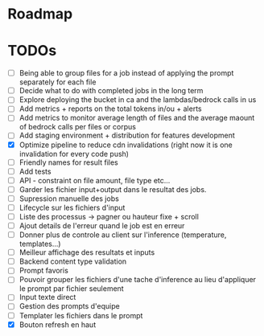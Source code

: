 ﻿# Roadmap

# TODOs

- [ ] Being able to group files for a job instead of applying the prompt separately for each file
- [ ] Decide what to do with completed jobs in the long term
- [ ] Explore deploying the bucket in ca and the lambdas/bedrock calls in us
- [ ] Add metrics + reports on the total tokens in/ou + alerts
- [ ] Add metrics to monitor average length of files and the average maount of bedrock calls per files or corpus
- [ ] Add staging environment + distribution for features development
- [X] Optimize pipeline to reduce cdn invalidations (right now it is one invalidation for every code push)
- [ ] Friendly names for result files
- [ ] Add tests
- [ ] API - constraint on file amount, file type etc...
- [ ] Garder les fichier input+output dans le resultat des jobs.
- [ ] Supression manuelle des jobs
- [ ] Lifecycle sur les fichiers d'input
- [ ] Liste des processus -> pagner ou hauteur fixe + scroll
- [ ] Ajout details de l'erreur quand le job est en erreur
- [ ] Donner plus de controle au client sur l'inference (temperature, templates...)
- [ ] Meilleur affichage des resultats et inputs
- [ ] Backend content type validation
- [ ] Prompt favoris
- [ ] Pouvoir grouper les fichiers d'une tache d'inference au lieu d'appliquer le prompt par fichier seulement
- [ ] Input texte direct
- [ ] Gestion des prompts d'equipe
- [ ] Templater les fichiers dans le prompt
- [X] Bouton refresh en haut
